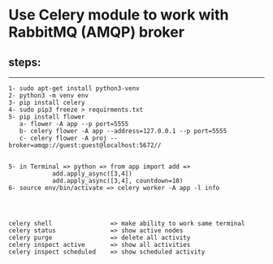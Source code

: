 # Use Celery module to work with RabbitMQ (AMQP) broker

## steps:

---

    1- sudo apt-get install python3-venv
    2- python3 -m venv env
    3- pip install celery
    4- sudo pip3 freeze > requirments.txt
    5- pip install flower
       a- flower -A app --p port=5555
       b- celery flower -A app --address=127.0.0.1 --p port=5555
       c- celery flower -A proj --broker=amqp://guest:guest@localhost:5672//


    5- in Terminal => python => from app import add => 
                add.apply_async([3,4])
                add.apply_async([3,4], countdown=10)
    6- source env/bin/activate => celery worker -A app -l info




    celery shell                => make ability to work same terminal
    celery status               => show active nodes
    celery purge                => delete all activity
    celery inspect active       => show all activities
    celery inspect scheduled    => show scheduled activity 

